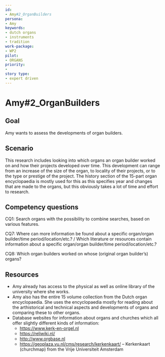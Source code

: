 ```yaml
---
id: 
- Amy#2_OrganBuilders
persona: 
- Amy
keywords: 
- dutch organs
- instruments
- tradition
work-package:
- WP2
pilot:
- ORGANS
priority:
-
story type: 
- expert driven
---
```

# Amy#2_OrganBuilders

## Goal 

Amy wants to assess the developments of organ builders.

## Scenario  

This research includes looking into which organs an organ builder worked on and how their projects developed over time. This development can range from an increase of the size of the organ, to locality of their projects, or to the type or prestige of the project. The history section of the 15-part organ encyclopaedia is mostly used for this as this specifies year and changes that are made to the organs, but this obviously takes a lot of time and effort to research.

## Competency questions 

CQ1: Search organs with the possibility to combine searches, based on various features.

CQ7: Where can more information be found about a specific organ/organ builder/time period/location/etc.? / Which literature or resources contain information about a specific organ/organ builder/time period/location/etc.?

CQ8: Which organ builders worked on whose (original organ builder’s) organs?

## Resources

- Amy already has access to the physical as well as online library of the university where she works.
- Amy also has the entire 15 volume collection from the Dutch organ encyclopaedia. She uses the encyclopaedia mostly for reading about the arthistorical and technical aspects and developments of organs and comparing these to other organs.
- Database websites for information about organs and churches which all offer slightly different kinds of information:
  - https://www.kerk-en-orgel.nl 
  - https://reliwiki.nl/ 
  - http://www.orgbase.nl 
  - https://geoplaza.vu.nl/cms/research/kerkenkaart/ – Kerkenkaart (churchmap) from the Vrije Universiteit Amsterdam 
